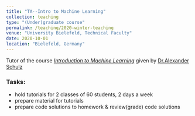 ```yaml
---
title: "TA--Intro to Machine Learning"
collection: teaching
type: "(Under)graduate course"
permalink: /teaching/2020-winter-teaching
venue: "University Bielefeld, Technical Faculty"
date: 2020-10-01
location: "Bielefeld, Germany"
---
```


Tutor of the course *[Introduction to Machine Learning](https://ekvv.uni-bielefeld.de/kvv_publ/publ/vd?id=229198126)* given by [Dr.Alexander Schulz](https://ekvv.uni-bielefeld.de/pers_publ/publ/PersonDetail.jsp?personId=34943216)

<h3><b> Tasks: </b></h3>

- hold tutorials for 2 classes of 60 students, 2 days a week
- prepare material for tutorials
- prepare code solutions to homework & review(grade) code solutions
